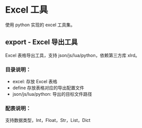 # Excel 工具
使用 python 实现的 excel 工具集。

## export - Excel 导出工具
Excel 表格导出工具，支持 json/js/lua/python，依赖第三方库 xlrd。

### 目录说明：
* excel: 存放 Excel 表格
* define 存放表格对应的导出配置文件
* json/js/lua/python: 导出的目标文件路径


### 配表说明：
支持数据类型，Int，Float，Str，List，Dict
